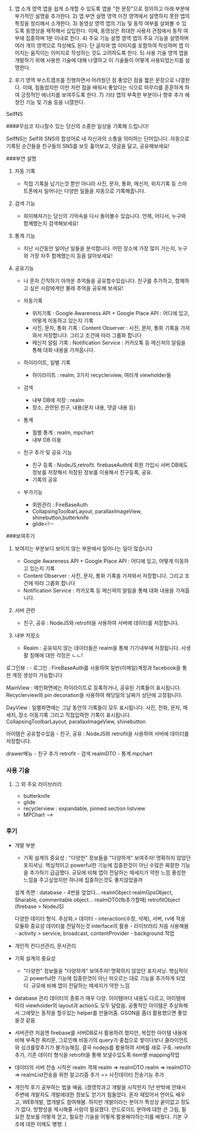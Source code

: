 1) 앱 소개 영역 앱을 쉽게 소개할 수 있도록 앱을 "한 문장"으로 정의하고 아래 부분에 부가적인 설명을 추가한다. 2) 앱 부연 설명 영역 이전 영역에서 설명하지 못한 앱의 특징을 정리해서 소개한다. 3) 동영상 영역 앱의 기능 및 동작 여부를 살펴볼 수 있도록 동영상을 제작해서 삽입한다. 이때, 동영상은 최대한 사용자 관점에서 동작 여부에 집중하며 1분 이내로 한다. 4) 주요 기능 설명 영역 앱의 주요 기능을 설명하며 여러 개의 영역으로 작성해도 된다. 단 글자와 앱 이미지를 포함하여 작성하며 앱 이미지는 움직이는 이미지로 작성하는 것도 고려하도록 한다. 5) 사용 기술 영역 앱을 개발하기 위해 사용한 기술에 대해 나열하고 이 기술들이 어떻게 사용되었는지를 설명한다.

6) 후기 영역 부스트캠프를 진행하면서 어려웠던 점 좋았던 점을 짧은 문장으로 나열한다. 이때, 힘들었지만 이런 저런 점을 배워서 좋았다는 식으로 마무리를 훈훈하게 하여 긍정적인 에너지를 보여주도록 한다. 7) 기타 앱의 부족한 부분이나 향후 추가 예정인 기능 및 기술 등을 나열한다.

SelfNS

####무심코 지나칠수 있는 당신의 소중한 일상을 기록해 드립니다!

SelfNS는 Self와 SNS의 합성어로 내 자신과의 소통을 의미하는 단어입니다. 자동으로 기록된 순간들을 친구들의 SNS를 보듯 훑어보고, 댓글을 달고, 공유해보세요!

###부연 설명

1.	자동 기록
	-	직접 기록을 남기는것 뿐만 아니라 사진, 문자, 통화, 메신저, 위치기록 등 스마트폰에서 일어나는 다양한 일들을 자동으로 기록해줍니다.
2.	검색 기능
	-	희미해져가는 당신의 기억속을 다시 돌아볼수 있습니다. 언제, 어디서, 누구와 함께했는지 검색해보세요!
3.	통계 기능
	-	지난 시간동안 일어난 일들을 분석합니다. 어떤 장소에 가장 많이 가는지, 누구와 가장 자주 함께했는지 등을 알아보세요!
4.	공유기능

	-	나 혼자 간직하기 아까운 추억들을 공유할수있습니다. 친구를 추가하고, 함께하고 싶은 사람에게만 몰래 추억을 공유해 보세요!

	-	자동기록

		-	위치기록 : Google Awareness API + Google Place API : 어디에 있고, 어떻게 이동하고 있는지 기록
		-	사진, 문자, 통화 기록 : Content Observer : 사진, 문자, 통화 기록을 가져와서 저장합니다. 그리고 조건에 따라 그룹화 합니다
		-	메신저 알림 기록 : Notification Service : 카카오톡 등 메신져의 알림을 통해 대화 내용을 가져옵니다.

	-	하이라이트, 일별 기록

		-	하이라이트 : realm, 3가지 recyclerview, 여러개 viewholder들

	-	검색

		-	내부 DB에 저장 : realm
		-	장소, 관련된 친구, 내용(문자 내용, 댓글 내용 등)

	-	통계

		-	월별 통계 : realm, mpchart
		-	내부 DB 이용

	-	친구 추가 및 공유 기능

		-	친구 등록 : NodeJS,retrofit. firebaseAuth에 회원 가입시 서버 DB에도 정보를 저장해서 저장된 정보를 이용해서 친구등록, 공유.
		-	기록의 공유

	-	부가기능

		-	회원관리 : FireBaseAuth
		-	CollapsingToolbarLayout, parallaxImageView, shinebutton,butterknife
		-	glide<!--

###보여주기

1.	보여지는 부분보다 보이지 않는 부분에서 일어나는 일이 많습니다

	-	Google Awareness API + Google Place API : 어디에 있고, 어떻게 이동하고 있는지 기록
	-	Content Observer : 사진, 문자, 통화 기록을 가져와서 저장합니다. 그리고 조건에 따라 그룹화 합니다
	-	Notification Service : 카카오톡 등 메신져의 알림을 통해 대화 내용을 가져옵니다.

2.	서버 관련

	-	친구, 공유 : NodeJS와 retrofit을 사용하여 서버에 데이터를 저장합니다.

3.	내부 저장소

	-	Realm : 공유되지 않는 데이터들은 realm을 통해 기기내부에 저장됩니다. 사생활 침해에 대한 걱정은 ㄴㄴ!

로그인뷰 : - 로그인 : FireBaseAuth를 사용하여 일반(이메일)계정과 facebook을 통한 계정 생성이 가능합니다

MainView : 메인화면에는 하이라이트로 등록하거나, 공유된 기록들이 표시됩니다. Recyclerview와 pin decoration을 사용하여 해당일의 날짜가 상단에 고정됩니다.

DayView : 일별화면에는 그날 동안의 기록들이 모두 표시됩니다. 사진, 전화, 문자, 메세지, 장소 이동기록 그리고 직접입력한 기록이 표시됩니다. CollapsingToolbarLayout, parallaxImageView, shinebutton

아이템은 공유할수있음 - 친구, 공유 : NodeJS와 retrofit을 사용하여 서버에 데이터를 저장합니다.

drawer메뉴 - 친구 추가 retrofit - 검색 realmDTO - 통계 mpchart

### 사용 기술

1.	그 외 주요 라이브러리

	-	butterknife
	-	glide
	-	recyclerview : expandable, pinned section listview
	-	MPChart -->

### 후기

-	개발 부분

	-	기획 설계의 중요성 : "다양한" 정보들을 "다양하게" 보여주자! 명확하지 않았던 포지셔닝. 핵심적이고 powerful한 기능에 집중한것이 아닌 수많은 짜잘한 기능을 추가하기 급급했다. 규모에 비해 앱이 전달하는 메세지가 약한 느낌 풍성한 느낌을 주고싶었지만 하나에 집중하는것도 좋지않았을까

	설계 측면 : database - 4번을 엎었다... realmObject realmGpsObject, Sharable, commentable object... realmDTO(fb추가할때) retrofitObject (firebase > NodeJS)

	다양한 데이터 형식. 추상화.> 데이터 - interaction(수정, 삭제), 서버, rv에 적용 모듈화 중요성 데이터를 전달하는것 interface의 활용 - 라이브러리 처음 사용해봄 - activity > service, broadcast, contentProvider - background 작업

-	개인적 컨디션관리, 문서관리

-	기획 설계의 중요성

	-	"다양한" 정보들을 "다양하게" 보여주자! 명확하지 않았던 포지셔닝. 핵심적이고 powerful한 기능에 집중한것이 아닌 떠오르는 대로 기능을 추가하게 되었다. 규모에 비해 앱이 전달하는 메세지가 약한 느낌<!-- 풍성한 느낌을 주고싶었지만 하나에 집중하는것도 좋지않았을까 -->

-	database 관리 데이터의 종류가 매우 다양. 아이템마다 내용도 다르고, 아이템에 따라 viewholder의 layout과 action도 모두 달랐음. 공통적인 아이템은 추상화해서 그에맞는 동작을 할수있는 helper를 만들어줌. GSON을 좀더 활용했으면 좋았을것 같음

-	서버관련 처음엔 firebase를 서버DB로서 활용하려 했지만, 복잡한 아이템 내용에 비해 부족한 쿼리문, 그로인해 비동기의 query가 중첩으로 쌓이다보니 클라이언트와 싱크를맞추기가 불가능해짐. 결국 nodejs를 활용하여 서버를 새로 구축. retrofit추가, 기존 데이터 형식을 retrofit을 통해 보낼수있도록 item별 mapping작업

-	데이터의 서버 전송 시작은 realm 객체 realm => realmDTO realm => realmDTO => realmList전송을 위한 알고리즘 추가 => 사진데이터 전송기능 추가

-	개인적 후기 공부하는 법을 배움. (경영학과고 개발을 시작한지 1년 반밖에 안돼서 주변에 개발자도 개발에대한 정보도 얻기가 힘들었다. 혼자 재밌어서 언어도 배우고, WEB개발, 앱개발도 참여해봄. 하지만 개발이라는 분야가 특성상 끝이없고 정도가 없다. 방향성을 제시해줄 사람이 필요했다. 안드로이드 분야에 대한 큰 그림, 필요한 정보를 어떻게 얻고, 필요한 기술을 어떻게 활용해야하는지를 배웠다. 기본 구조에 대한 이해도 병행. )
